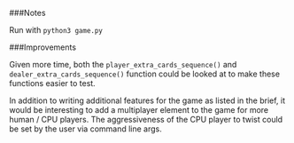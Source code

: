 ###Notes

Run with `python3 game.py`

###Improvements

Given more time, both the `player_extra_cards_sequence()` and `dealer_extra_cards_sequence()` function could be looked at to make these functions easier to test.

In addition to writing additional features for the game as listed in the brief, it would be interesting to add a multiplayer element to the game for more human / CPU players. The aggressiveness of the CPU player to twist could be set by the user via command line args. 